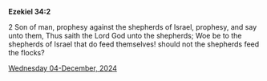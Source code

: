 **Ezekiel 34:2**

2 Son of man, prophesy against the shepherds of Israel, prophesy, and say unto them, Thus saith the Lord God unto the shepherds; Woe be to the shepherds of Israel that do feed themselves! should not the shepherds feed the flocks?

[Wednesday 04-December, 2024](https://getbible.net/kjv/Ezekiel/34/2)
